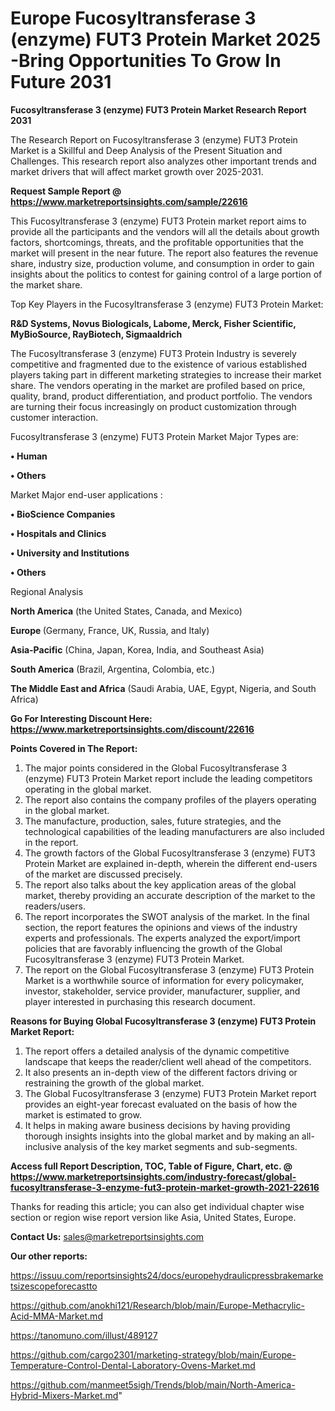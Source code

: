 # Europe Fucosyltransferase 3 (enzyme) FUT3 Protein Market 2025 -Bring Opportunities To Grow In Future 2031

<strong>Fucosyltransferase 3 (enzyme) FUT3 Protein Market Research Report 2031</strong>

The Research Report on Fucosyltransferase 3 (enzyme) FUT3 Protein Market is a Skillful and Deep Analysis of the Present Situation and Challenges. This research report also analyzes other important trends and market drivers that will affect market growth over 2025-2031.

<strong>Request Sample Report @ <a href=https://www.marketreportsinsights.com/sample/22616>https://www.marketreportsinsights.com/sample/22616</a></strong>

This Fucosyltransferase 3 (enzyme) FUT3 Protein market report aims to provide all the participants and the vendors will all the details about growth factors, shortcomings, threats, and the profitable opportunities that the market will present in the near future. The report also features the revenue share, industry size, production volume, and consumption in order to gain insights about the politics to contest for gaining control of a large portion of the market share.

Top Key Players in the Fucosyltransferase 3 (enzyme) FUT3 Protein Market:

<strong>R&D Systems, Novus Biologicals, Labome, Merck, Fisher Scientific, MyBioSource, RayBiotech, Sigmaaldrich</strong>

The Fucosyltransferase 3 (enzyme) FUT3 Protein Industry is severely competitive and fragmented due to the existence of various established players taking part in different marketing strategies to increase their market share. The vendors operating in the market are profiled based on price, quality, brand, product differentiation, and product portfolio. The vendors are turning their focus increasingly on product customization through customer interaction.

Fucosyltransferase 3 (enzyme) FUT3 Protein Market Major Types are:

<strong>• Human

• Others</strong>

Market Major end-user applications :

<strong>• BioScience Companies

• Hospitals and Clinics

• University and Institutions

• Others</strong>

Regional Analysis

</u><strong><b>North America</b></strong> (the United States, Canada, and Mexico)

<strong><b>Europe </b></strong>(Germany, France, UK, Russia, and Italy)

<strong><b>Asia-Pacific</b></strong> (China, Japan, Korea, India, and Southeast Asia)

<strong><b>South America</b></strong> (Brazil, Argentina, Colombia, etc.)

<strong><b>The Middle East and Africa</b></strong> (Saudi Arabia, UAE, Egypt, Nigeria, and South Africa)

<strong>Go For Interesting Discount Here: <a href=https://www.marketreportsinsights.com/discount/22616>https://www.marketreportsinsights.com/discount/22616</a></strong>

<strong>Points Covered in The Report:</strong>
<ol>
  <li>The major points considered in the Global Fucosyltransferase 3 (enzyme) FUT3 Protein Market report include the leading competitors operating in the global market.</li>
  <li>The report also contains the company profiles of the players operating in the global market.</li>
  <li>The manufacture, production, sales, future strategies, and the technological capabilities of the leading manufacturers are also included in the report.</li>
  <li>The growth factors of the Global Fucosyltransferase 3 (enzyme) FUT3 Protein Market are explained in-depth, wherein the different end-users of the market are discussed precisely.</li>
  <li>The report also talks about the key application areas of the global market, thereby providing an accurate description of the market to the readers/users.</li>
  <li>The report incorporates the SWOT analysis of the market. In the final section, the report features the opinions and views of the industry experts and professionals. The experts analyzed the export/import policies that are favorably influencing the growth of the Global Fucosyltransferase 3 (enzyme) FUT3 Protein Market.</li>
  <li>The report on the Global Fucosyltransferase 3 (enzyme) FUT3 Protein Market is a worthwhile source of information for every policymaker, investor, stakeholder, service provider, manufacturer, supplier, and player interested in purchasing this research document.</li>
</ol>
<strong>Reasons for Buying Global Fucosyltransferase 3 (enzyme) FUT3 Protein Market Report:</strong>

<ol>
  <li>The report offers a detailed analysis of the dynamic competitive landscape that keeps the reader/client well ahead of the competitors.</li>
  <li>It also presents an in-depth view of the different factors driving or restraining the growth of the global market.</li>
  <li>The Global Fucosyltransferase 3 (enzyme) FUT3 Protein Market report provides an eight-year forecast evaluated on the basis of how the market is estimated to grow.</li>
  <li>It helps in making aware business decisions by having providing thorough insights insights into the global market and by making an all-inclusive analysis of the key market segments and sub-segments.</li>
</ol>
<strong>Access full Report Description, TOC, Table of Figure, Chart, etc. @ <a href=https://www.marketreportsinsights.com/industry-forecast/global-fucosyltransferase-3-enzyme-fut3-protein-market-growth-2021-22616>https://www.marketreportsinsights.com/industry-forecast/global-fucosyltransferase-3-enzyme-fut3-protein-market-growth-2021-22616</a></strong>


Thanks for reading this article; you can also get individual chapter wise section or region wise report version like Asia, United States, Europe.

<strong>Contact Us:</strong>
sales@marketreportsinsights.com

<strong>Our other reports:</strong>

<a href=https://issuu.com/reportsinsights24/docs/europehydraulicpressbrakemarketsizescopeforecastto>https://issuu.com/reportsinsights24/docs/europehydraulicpressbrakemarketsizescopeforecastto</a>

<a href=https://github.com/anokhi121/Research/blob/main/Europe-Methacrylic-Acid-MMA-Market.md>https://github.com/anokhi121/Research/blob/main/Europe-Methacrylic-Acid-MMA-Market.md</a>

<a href=https://tanomuno.com/illust/489127>https://tanomuno.com/illust/489127</a>

<a href=https://github.com/cargo2301/marketing-strategy/blob/main/Europe-Temperature-Control-Dental-Laboratory-Ovens-Market.md>https://github.com/cargo2301/marketing-strategy/blob/main/Europe-Temperature-Control-Dental-Laboratory-Ovens-Market.md</a>

<a href=https://github.com/manmeet5sigh/Trends/blob/main/North-America-Hybrid-Mixers-Market.md>https://github.com/manmeet5sigh/Trends/blob/main/North-America-Hybrid-Mixers-Market.md</a>"
